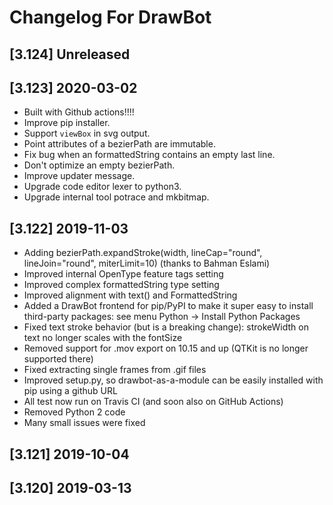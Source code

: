 # Changelog For DrawBot


## [3.124] Unreleased


## [3.123] 2020-03-02

- Built with Github actions!!!!
- Improve pip installer.
- Support `viewBox` in svg output.
- Point attributes of a bezierPath are immutable.
- Fix bug when an formattedString contains an empty last line.
- Don't optimize an empty bezierPath.
- Improve updater message.
- Upgrade code editor lexer to python3.
- Upgrade internal tool potrace and mkbitmap.

## [3.122] 2019-11-03

- Adding bezierPath.expandStroke(width, lineCap="round", lineJoin="round", miterLimit=10) (thanks to Bahman Eslami)
- Improved internal OpenType feature tags setting
- Improved complex formattedString type setting
- Improved alignment with text() and FormattedString
- Added a DrawBot frontend for pip/PyPI to make it super easy to install third-party packages: see menu Python -> Install Python Packages
- Fixed text stroke behavior (but is a breaking change): strokeWidth on text no longer scales with the fontSize
- Removed support for .mov export on 10.15 and up (QTKit is no longer supported there)
- Fixed extracting single frames from .gif files
- Improved setup.py, so drawbot-as-a-module can be easily installed with pip using a github URL
- All test now run on Travis CI (and soon also on GitHub Actions)
- Removed Python 2 code
- Many small issues were fixed

## [3.121] 2019-10-04


## [3.120] 2019-03-13